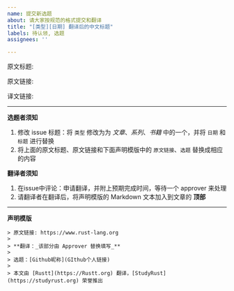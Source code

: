 ```yaml
---
name: 提交新选题
about: 请大家按规范的格式提交和翻译
title: "[类型][日期] 翻译后的中文标题"
labels: 待认领, 选题
assignees: ''

---
```


原文标题: 

原文链接: 

译文链接: 

---
**选题者须知**

1. 修改 issue 标题：将 `类型` 修改为为 *文章*、*系列*、*书籍* 中的一个，并将 `日期` 和 `标题` 进行替换
2. 将上面的原文标题、原文链接和下面声明模版中的 `原文链接`、`选题` 替换成相应的内容

**翻译者须知**

1. 在issue中评论：申请翻译，并附上预期完成时间，等待一个 approver 来处理
2. 请翻译者在翻译后，将声明模版的 Markdown 文本加入到文章的 **顶部**

---
**声明模版**

```
> 原文链接: https://www.rust-lang.org
> 
> **翻译：_该部分由 Approver 替换填写_**
>
> 选题：[Github昵称](GIthub个人链接)
>
> 本文由 [Rustt](https://Rustt.org) 翻译，[StudyRust](https://studyrust.org) 荣誉推出
```
